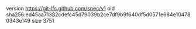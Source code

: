 version https://git-lfs.github.com/spec/v1
oid sha256:ed45aa71382cdefc45d79039b2ce7df9b9f640df5d0571e684e104780343e149
size 3751
